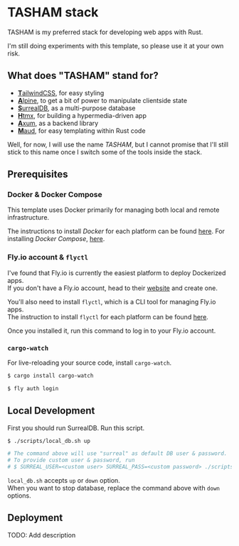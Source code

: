 # TASHAM stack

TASHAM is my preferred stack for developing web apps with Rust.

I'm still doing experiments with this template, so please use it at your own risk.

## What does "TASHAM" stand for?

- [**T**ailwindCSS](https://tailwindcss.com/), for easy styling
- [**A**lpine](https://alpinejs.dev/), to get a bit of power to manipulate clientside state
- [**S**urrealDB](https://surrealdb.com/), as a multi-purpose database
- [**H**tmx](https://htmx.org/), for building a hypermedia-driven app
- [**A**xum](https://docs.rs/axum/latest/axum/), as a backend library
- [**M**aud](https://maud.lambda.xyz/), for easy templating within Rust code

Well, for now, I will use the name _TASHAM_, but I cannot promise that I'll still stick to this name once
I switch some of the tools inside the stack.

## Prerequisites

### Docker & Docker Compose

This template uses Docker primarily for managing both local and remote infrastructure.

The instructions to install _Docker_ for each platform can be found [here](https://docs.docker.com/engine/install/).
For installing _Docker Compose_, [here](https://docs.docker.com/compose/install/linux/#install-the-plugin-manually).

### Fly.io account & `flyctl`

I've found that Fly.io is currently the easiest platform to deploy Dockerized apps.  
If you don't have a Fly.io account, head to their [website](https://fly.io/) and create one.

You'll also need to install `flyctl`, which is a CLI tool for managing Fly.io apps.  
The instruction to install `flyctl` for each platform can be found [here](https://fly.io/docs/hands-on/install-flyctl/).

Once you installed it, run this command to log in to your Fly.io account.

### `cargo-watch`

For live-reloading your source code, install `cargo-watch`.  

```bash
$ cargo install cargo-watch
```


```bash
$ fly auth login
```

## Local Development

First you should run SurrealDB. Run this script.

```bash
$ ./scripts/local_db.sh up

# The command above will use "surreal" as default DB user & password.
# To provide custom user & password, run
# $ SURREAL_USER=<custom user> SURREAL_PASS=<custom password> ./scripts/local_db.sh up
```

`local_db.sh` accepts `up` or `down` option.  
When you want to stop database, replace the command above with `down` options.

## Deployment

TODO: Add description
